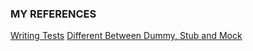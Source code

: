 











### MY REFERENCES

[Writing Tests](https://docs.phpunit.de/en/11.2/writing-tests-for-phpunit.html) 
[Different Between Dummy, Stub and Mock](https://dev.to/ainamasylvain/demystifying-the-double-test-dummy-stub-mock-4ae) 